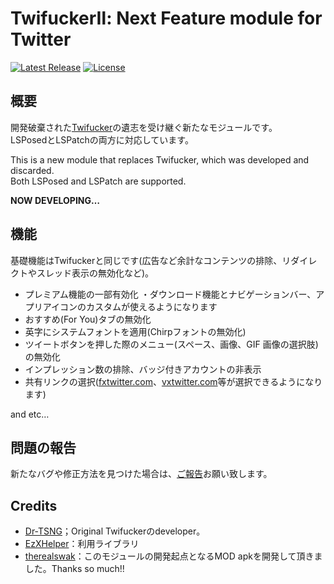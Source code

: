 # TwifuckerⅡ: Next Feature module for Twitter

[![Latest Release](https://img.shields.io/github/v/release/soralis0912/TwiFucker2?label=latest)](https://github.com/Chipppppppppp/LIME/releases/latest)
[![License](https://img.shields.io/badge/License-MIT-yellow.svg)](LICENSE)

## 概要
開発破棄された[Twifucker](https://github.com/Dr-TSNG/TwiFucker)の遺志を受け継ぐ新たなモジュールです。  
LSPosedとLSPatchの両方に対応しています。

This is a new module that replaces Twifucker, which was developed and discarded.  
Both LSPosed and LSPatch are supported.

**NOW DEVELOPING…**

## 機能
基礎機能はTwifuckerと同じです(広告など余計なコンテンツの排除、リダイレクトやスレッド表示の無効化など)。 
- プレミアム機能の一部有効化
  ・ダウンロード機能とナビゲーションバー、アプリアイコンのカスタムが使えるようになります
- おすすめ(For You)タブの無効化
- 英字にシステムフォントを適用(Chirpフォントの無効化)
- ツイートボタンを押した際のメニュー(スペース、画像、GIF 画像の選択肢)の無効化
- インプレッション数の排除、バッジ付きアカウントの非表示
- 共有リンクの選択([fxtwitter.com](https://github.com/FixTweet/FxTwitter)、[vxtwitter.com](https://github.com/dylanpdx/BetterTwitFix)等が選択できるようになります)

and etc…

## 問題の報告
新たなバグや修正方法を見つけた場合は、[ご報告](https://github.com/soralis0912/TwiFucker2/issues/new/choose)お願い致します。

## Credits
- [Dr-TSNG](https://github.com/Dr-TSNG)；Original Twifuckerのdeveloper。
- [EzXHelper](https://github.com/KyuubiRan/EzXHelper)：利用ライブラリ
- [therealswak](https://t.me/therealswak)：このモジュールの開発起点となるMOD apkを開発して頂きました。Thanks so much!!
